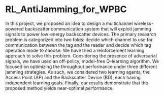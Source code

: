 # RL_AntiJamming_for_WPBC
In this project, we proposed an idea to design a multichannel wireless-powered backscatter communication system that will exploit jamming signals to power low-energy backscatter devices. The primary research problem is categorized into two folds: decide which channel to use for communication between the tag and the reader and decide which tag operation mode to choose. We have tried a reinforcement learning approach to solve this problem. Considering the presence of adversarial signals, we have used an off-policy, model-free Q-learning algorithm. We focused on optimizing the throughput performance under three different jamming strategies. As such, we considered two learning agents, the Access Point (AP) and the Backscatter Device (BD), each having independent learning goals. Finally, our results demonstrate that the proposed method yields near-optimal performance.
